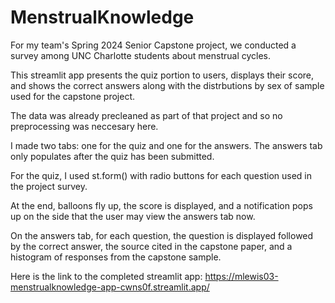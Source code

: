 # MenstrualKnowledge

For my team's Spring 2024 Senior Capstone project, we conducted a survey among UNC Charlotte students about menstrual cycles.

This streamlit app presents the quiz portion to users, displays their score, and shows the correct answers along with the distrbutions by sex of sample used for the capstone project. 

The data was already precleaned as part of that project and so no preprocessing was neccesary here.

I made two tabs: one for the quiz and one for the answers. The answers tab only populates after the quiz has been submitted.

For the quiz, I used st.form() with radio buttons for each question used in the project survey.

At the end, balloons fly up, the score is displayed, and a notification pops up on the side that the user may view the answers tab now.

On the answers tab, for each question, the question is displayed followed by the correct answer, the source cited in the capstone paper, and a histogram of responses from the capstone sample.

Here is the link to the completed streamlit app: https://mlewis03-menstrualknowledge-app-cwns0f.streamlit.app/ 